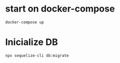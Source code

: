 
# start on docker-compose

    docker-compose up

# Inicialize DB

    npx sequelize-cli db:migrate